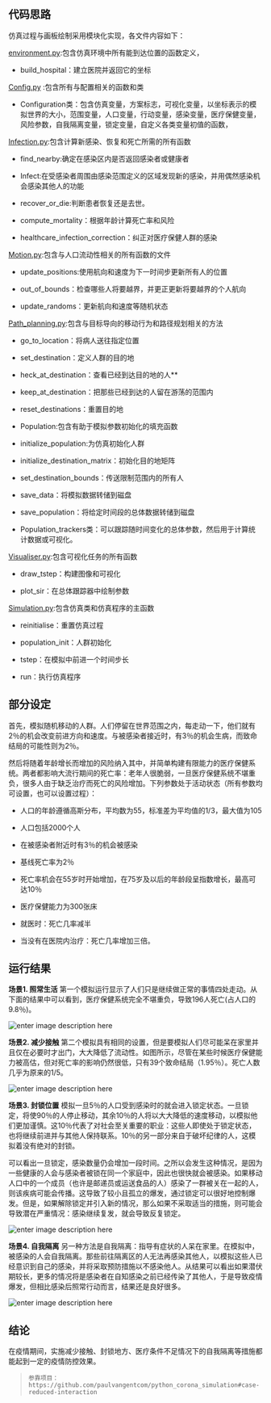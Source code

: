 

## 代码思路

 仿真过程与画板绘制采用模块化实现，各文件内容如下：
 
[environment.py](https://github.com/xhangchen/Virus-simulation/blob/main/environment.py):包含仿真环境中所有能到达位置的函数定义，

 - build_hospital：建立医院并返回它的坐标

[Config.py](https://github.com/xhangchen/Virus-simulation/blob/main/config.py) :包含所有与配置相关的函数和类

 - Configuration类：包含仿真变量，方案标志，可视化变量，以坐标表示的模			拟世界的大小，范围变量，人口变量，行动变量，感染变量，医疗保健变量，风险参数，自我隔离变量，锁定变量，自定义各类变量初值的函数，

[Infection.py](https://github.com/xhangchen/Virus-simulation/blob/main/infection.py):包含计算新感染、恢复和死亡所需的所有函数

 - find_nearby:确定在感染区内是否返回感染者或健康者
 - Infect:在受感染者周围由感染范围定义的区域发现新的感染，并用偶然感染机会感染其他人的功能
 - recover_or_die:判断患者恢复还是去世。
   
 
 - compute_mortality：根据年龄计算死亡率和风险
 - healthcare_infection_correction：纠正对医疗保健人群的感染

[Motion.py](https://github.com/xhangchen/Virus-simulation/blob/main/motion.py):包含与人口流动性相关的所有函数的文件

 - update_positions:使用航向和速度为下一时间步更新所有人的位置
 - out_of_bounds：检查哪些人将要越界，并更正更新将要越界的个人航向

 - update_randoms：更新航向和速度等随机状态

[Path_planning.py](https://github.com/xhangchen/Virus-simulation/blob/main/path_planning.py):包含与目标导向的移动行为和路径规划相关的方法

 - go_to_location：将病人送往指定位置

 - set_destination：定义人群的目的地

 - heck_at_destination：查看已经到达目的地的人**

 - keep_at_destination：把那些已经到达的人留在游荡的范围内

 - reset_destinations：重置目的地

 - Population:包含有助于模拟参数初始化的填充函数

 - initialize_population:为仿真初始化人群

 - initialize_destination_matrix：初始化目的地矩阵

 - set_destination_bounds：传送限制范围内的所有人

 - save_data：将模拟数据转储到磁盘

 - save_population：将给定时间段的总体数据转储到磁盘

 - Population_trackers类：可以跟踪随时间变化的总体参数，然后用于计算统计数据或可视化。

[Visualiser.py](https://github.com/xhangchen/Virus-simulation/blob/main/visualiser.py):包含可视化任务的所有函数

 - draw_tstep：构建图像和可视化

 - plot_sir：在总体跟踪器中绘制参数

[Simulation.py](https://github.com/xhangchen/Virus-simulation/blob/main/simulation.py):包含仿真类和仿真程序的主函数

 - reinitialise：重置仿真过程

 - population_init：人群初始化

 - tstep：在模拟中前进一个时间步长

 - run：执行仿真程序
 
## 部分设定
首先，模拟随机移动的人群。人们停留在世界范围之内，每走动一下，他们就有2％的机会改变前进方向和速度。与被感染者接近时，有3％的机会生病，而致命结局的可能性则为2％。

然后将随着年龄增长而增加的风险纳入其中，并简单构建有限能力的医疗保健系统。两者都影响大流行期间的死亡率：老年人很脆弱，一旦医疗保健系统不堪重负，很多人由于缺乏治疗而死亡的风险增加。下列参数处于活动状态（所有参数均可设置，也可以设置过程）：

-   人口的年龄遵循高斯分布，平均数为55，标准差为平均值的1/3，最大值为105

-   人口包括2000个人
-   在被感染者附近时有3％的机会被感染
-   基线死亡率为2％
-   死亡率机会在55岁时开始增加，在75岁及以后的年龄段呈指数增长，最高可达10％
-   医疗保健能力为300张床
-   就医时：死亡几率减半
-   当没有在医院内治疗：死亡几率增加三倍。

## 运行结果

 **场景1. 照常生活**
第一个模拟运行显示了人们只是继续做正常的事情四处走动。从下面的结果中可以看到，医疗保健系统完全不堪重负，导致196人死亡(占人口的9.8％)。

![enter image description here](https://github.com/xhangchen/Virus-simulation/blob/main/images/business_as_usual.png)

 **场景2. 减少接触**
 第二个模拟具有相同的设置，但是要模拟人们尽可能呆在家里并且仅在必要时才出门，大大降低了流动性。如图所示，尽管在某些时候医疗保健能力被高估，但对死亡率的影响仍然很低，只有39个致命结局（1.95％）。死亡人数几乎为原来的1/5。

![enter image description here](https://github.com/xhangchen/Virus-simulation/blob/main/images/reduced_interaction.png)

 **场景3. 封锁位置**
 模拟一旦5％的人口受到感染时的就会进入锁定状态。一旦锁定，将使90％的人停止移动，其余10％的人将以大大降低的速度移动，以模拟他们更加谨慎。这10％代表了对社会至关重要的职业：这些人即使处于锁定状态，也将继续前进并与其他人保持联系。10％的另一部分来自于破坏纪律的人，这模拟着没有绝对的封锁。

可以看出一旦锁定，感染数量仍会增加一段时间。之所以会发生这种情况，是因为一些健康的人会与感染者被锁在同一个家庭中，因此也很快就会被感染。如果移动人口中的一个成员（也许是邮递员或运送食品的人）感染了一群被关在一起的人，则该疾病可能会传播。这导致了较小且孤立的爆发，通过锁定可以很好地控制爆发。但是，如果解除锁定并引入新的情况，那么如果不采取适当的措施，则可能会导致潜在严重情况：感染继续复发，就会导致反复锁定。

![enter image description here](https://github.com/xhangchen/Virus-simulation/blob/main/images/lock_down.png)


 **场景4. 自我隔离**
 另一种方法是自我隔离：指导有症状的人呆在家里。在模拟中，被感染的人会自我隔离。那些前往隔离区的人无法再感染其他人，以模拟这些人已经意识到自己的感染，并将采取预防措施以不感染他人。从结果可以看出如果潜伏期较长，更多的情况将是感染者在自知感染之前已经传染了其他人，于是导致疫情爆发，但相比感染后照常行动而言，结果还是良好很多。

![enter image description here](https://github.com/xhangchen/Virus-simulation/blob/main/images/self_isolation.png)

## 结论
在疫情期间，实施减少接触、封锁地方、医疗条件不足情况下的自我隔离等措施都能起到一定的疫情防控效果。

>     参靠项目：https://github.com/paulvangentcom/python_corona_simulation#case-reduced-interaction
